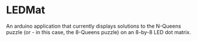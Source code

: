 LEDMat
======

An arduino application that currently displays solutions to the
N-Queens puzzle (or - in this case, the 8-Queens puzzle) on an 8-by-8 LED dot
matrix.


